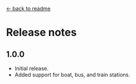 ﻿[← back to readme](README.md)

# Release notes
## 1.0.0
- Initial release.
- Added support for boat, bus, and train stations.
